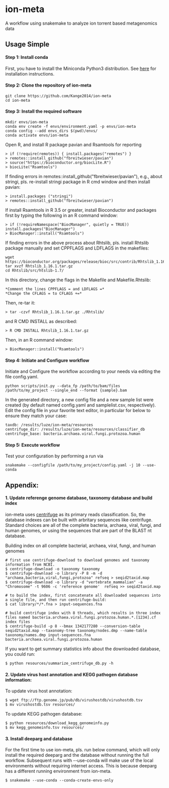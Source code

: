 # ion-meta
A workflow using snakemake to analyze ion torrent based metagenomics data

## Usage Simple
#### Step 1: Install conda
First, you have to install the Miniconda Python3 distribution. See [here](https://docs.conda.io/en/latest/miniconda.html#installing) for installation instructions. 

#### Step 2: Clone the repository of ion-meta
    git clone https://github.com/Kange2014/ion-meta
    cd ion-meta

#### Step 3: Install the required software
    mkdir envs/ion-meta
    conda env create -f envs/environment.yaml -p envs/ion-meta
    conda config --add envs_dirs $(pwd)/envs/
    conda activate envs/ion-meta

Open R, and install R package pavian and Rsamtools for reporting

    > if (!require(remotes)) { install.packages("remotes") }
    > remotes::install_github("fbreitwieser/pavian")
    > source("https://bioconductor.org/biocLite.R")
    > biocLite("Rsamtools")

If finding errors in remotes::install_github("fbreitwieser/pavian"), e.g., about stringi, pls. re-install stringi package in R cmd window and then install pavian:

    > install.packages ("stringi")
    > remotes::install_github("fbreitwieser/pavian")

If install Rsamtools in R 3.5 or greater, install Bioconductor and packages first by typing the following in an R command window:

    > if (!requireNamespace("BiocManager", quietly = TRUE)) install.packages("BiocManager")
    > BiocManager::install("Rsamtools")

If finding errors in the above process about Rhtslib, pls. install Rhtslib package manually and set CPPFLAGS and LDFLAGS in the makefiles:

    wget https://bioconductor.org/packages/release/bioc/src/contrib/Rhtslib_1.16.1.tar.gz
    tar xvzf Rhtslib_1.16.1.tar.gz
    cd Rhtslib/src/htslib-1.7/

In this directory, change the flags in the Makefile and Makefile.Rhtslib:

    *Comment the lines CPPFLAGS = and LDFLAGS =*
    *Change the CFLAGS = to CFLAGS +=*

Then, re-tar it:

    > tar -czvf Rhtslib_1.16.1.tar.gz ./Rhtslib/

and R CMD INSTALL as described: 
    
    > R CMD INSTALL Rhtslib_1.16.1.tar.gz

Then, in an R command window: 

    > BiocManager::install("Rsamtools")

#### Step 4: Initiate and Configure workflow
Initiate and Configure the workflow according to your needs via editing the file config.yaml.

    python scripts/init.py --data_fp /path/to/bam/files /path/to/my_project --single_end --format {sample}.bam

In the generated directory, a new config file and a new sample list were created (by default named config.yaml and samplelist.csv, respectively). Edit the config file in your favorite text editor, in particular for below to ensure they match your case:

    taxdb: /results/luze/ion-meta/resources
    centrifuge_dir: /results/luze/ion-meta/resources/classifier_db
    centrifuge_base: bacteria.archaea.viral.fungi.protozoa.human

#### Step 5: Execute workflow
Test your configuration by performing a run via
    
    snakemake --configfile /path/to/my_project/config.yaml -j 10 --use-conda


## Appendix:
#### 1. Update referenge genome database, taxonomy database and build index

ion-meta uses [centrifuge](https://ccb.jhu.edu/software/centrifuge/) as its primary reads classification. So, the database indexes can be built with arbritary sequences like centrifuge. Standard choices are all of the complete bacteria, archaea, viral, fungi, and human genomes, or using the sequences that are part of the BLAST nt database.

Building index on all complete bacterial, archaea, viral, fungi, and human genomes
    
    # first use centrifuge-download to download genomes and taxonomy information from NCBI. 
    $ centrifuge-download -o taxonomy taxonomy 
    $ centrifuge-download -o library -P 8 -m -d "archaea,bacteria,viral,fungi,protozoa" refseq > seqid2taxid.map
    $ centrifuge-download -o library -d "vertebrate_mammalian" -a "Chromosome" -t 9606 -c 'reference genome'  refseq >> seqid2taxid.map

    # to build the index, first concatenate all downloaded sequences into a single file, and then run centrifuge-build:
    $ cat library/*/*.fna > input-sequences.fna

    # build centrifuge index with 8 threads, which results in three index files named bacteria.archaea.viral.fungi.protozoa.human.*.[1234].cf index files
    $ centrifuge-build -p 8 --bmax 1342177280 --conversion-table seqid2taxid.map --taxonomy-tree taxonomy/nodes.dmp --name-table taxonomy/names.dmp input-sequences.fna bacteria.archaea.viral.fungi.protozoa.human

If you want to get summary statistics info about the downloaded database, you could run:
    
    $ python resources/summarize_centrifuge_db.py -h

#### 2. Update virus host annotation and KEGG pathogen database information:

To update virus host annotation:
    
    $ wget ftp://ftp.genome.jp/pub/db/virushostdb/virushostdb.tsv
    $ mv virushostdb.tsv resources/

To update KEGG pathogen database:

    $ python resources/download_kegg_genomeinfo.py
    $ mv kegg_genomeinfo.tsv resources/

#### 3. Install deeparg and database

For the first time to use ion-meta, pls. run below command, which will only install the required deeparg and the database without running the full workflow. Subsequent runs with --use-conda will make use of the local environments without requiring internet access. This is because deeparg has a different running environment from ion-meta.

    $ snakemake --use-conda --conda-create-envs-only
    
    
    
